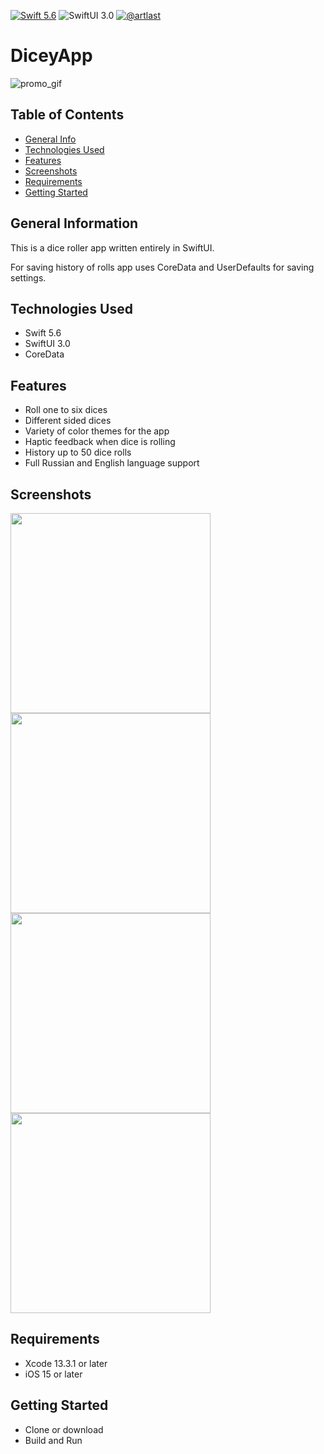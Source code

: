 [![Swift 5.6](https://img.shields.io/badge/Swift-5.6-red)](https://swift.org/download/)
![SwiftUI 3.0](https://img.shields.io/badge/SwiftUI-3.0-red)
[![@artlast](https://img.shields.io/badge/telegram-%40artlast-blue)](https://t.me/artlast)

# DiceyApp
![promo_gif](https://user-images.githubusercontent.com/62947475/167810502-17f26def-f10f-43a6-a349-f32a701845dd.gif)

## Table of Contents
* [General Info](#general-information)
* [Technologies Used](#technologies-used)
* [Features](#features)
* [Screenshots](#screenshots)
* [Requirements](#requirements)
* [Getting Started](#getting-started)

## General Information
This is a dice roller app written entirely in SwiftUI. 

For saving history of rolls app uses CoreData and UserDefaults for saving settings. 

## Technologies Used
* Swift 5.6
* SwiftUI 3.0
* CoreData

## Features
* Roll one to six dices
* Different sided dices
* Variety of color themes for the app
* Haptic feedback when dice is rolling
* History up to 50 dice rolls
* Full Russian and English language support

## Screenshots
<img src="https://user-images.githubusercontent.com/62947475/167604650-7ae426df-9a98-4aab-bfef-a34fd18920bf.png" height="320"> <img src="https://user-images.githubusercontent.com/62947475/167604659-9d2964b4-9704-4f4f-931d-f46dd40584a1.png" height="320"> <img src="https://user-images.githubusercontent.com/62947475/167604671-6679db0b-69e2-4cce-bc84-d37562315c81.png" height="320"> <img src="https://user-images.githubusercontent.com/62947475/167604676-9c06250d-04e3-4acb-a03d-67341232a50f.png" height="320">

## Requirements
* Xcode 13.3.1 or later
* iOS 15 or later

## Getting Started
* Clone or download
* Build and Run
